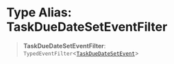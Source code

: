 # Type Alias: TaskDueDateSetEventFilter

> **TaskDueDateSetEventFilter**: `TypedEventFilter`\<[`TaskDueDateSetEvent`](TaskDueDateSetEvent.md)\>
